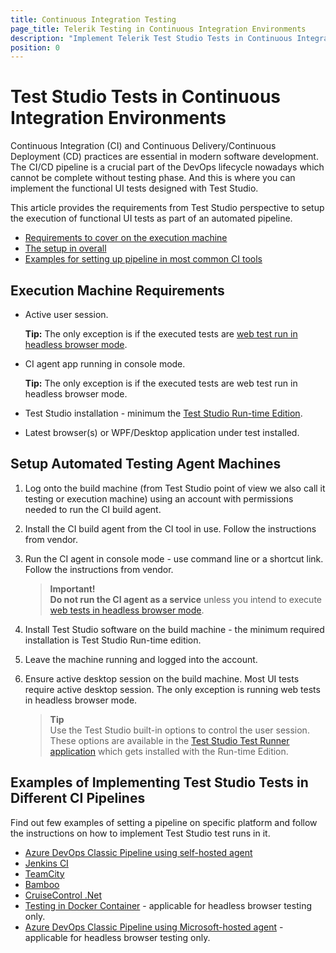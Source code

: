 ```yaml
---
title: Continuous Integration Testing 
page_title: Telerik Testing in Continuous Integration Environments
description: "Implement Telerik Test Studio Tests in Continuous Integration Environments"
position: 0
---
```

# Test Studio Tests in Continuous Integration Environments

Continuous Integration (CI) and Continuous Delivery/Continuous Deployment (CD) practices are essential in modern software development. The CI/CD pipeline is a crucial part of the DevOps lifecycle nowadays which cannot be complete without testing phase. And this is where you can implement the functional UI tests designed with Test Studio. 

This article provides the requirements from Test Studio perspective to setup the execution of functional UI tests as part of an automated pipeline.

* [Requirements to cover on the execution machine](#execution-machine-requirements)
* [The setup in overall](#setup-automated-testing-agents)
* [Examples for setting up pipeline in most common CI tools](#examples-of-implementing-test-studio-tests-in-different-ci-pipelines)

## Execution Machine Requirements 

* Active user session. 
    
    __Tip:__ The only exception is if the executed tests are <a href="/automated-tests/headless/headless-test-execution" target="_blank">web test run in headless browser mode</a>. 

* CI agent app running in console mode. 
    
    __Tip:__ The only exception is if the executed tests are web test run in headless browser mode.

* Test Studio installation - minimum the <a href="/test-studio-editions#test-studio-run-time-add-on" target="_blank">Test Studio Run-time Edition</a>. 

* Latest browser(s) or WPF/Desktop application under test installed. 

## Setup Automated Testing Agent Machines

1. Log onto the build machine (from Test Studio point of view we also call it testing or execution machine) using an account with permissions needed to run the CI build agent.

1. Install the CI build agent from the CI tool in use. Follow the instructions from vendor. 

1. Run the CI agent in console mode - use command line or a shortcut link. Follow the instructions from vendor. 

    > __Important!__
    > <br>
    > __Do not run the CI agent as a service__ unless you intend to execute <a href="/automated-tests/headless/headless-test-execution" target="_blank">web tests in headless browser mode</a>.

1. Install Test Studio software on the build machine - the minimum required installation is Test Studio Run-time edition.

1. Leave the machine running and logged into the account. 

1. Ensure active desktop session on the build machine. Most UI tests require active desktop session. The only exception is running web tests in headless browser mode. 

    > __Tip__
    > <br>
    > Use the Test Studio built-in options to control the user session. These options are available in the <a href="/advanced-topics/build-server/ts-test-runner-app" target="_blank">Test Studio Test Runner application</a> which gets installed with the Run-time Edition. 

## Examples of Implementing Test Studio Tests in Different CI Pipelines

Find out few examples of setting a pipeline on specific platform and follow the instructions on how to implement Test Studio test runs in it. 

* <a href="/advanced-topics/build-server/azure-devops" target="_blank">Azure DevOps Classic Pipeline using self-hosted agent</a>
* <a href="/advanced-topics/build-server/jenkins-ci" target="_blank">Jenkins CI</a>
* <a href="/advanced-topics/build-server/team-city-builds" target="_blank">TeamCity</a>
* <a href="/advanced-topics/build-server/bamboo" target="_blank">Bamboo</a>
* <a href="/advanced-topics/build-server/cruise-control.net-builds" target="_blank">CruiseControl .Net</a>
* <a href="/advanced-topics/build-server/docker-container-testing" target="_blank">Testing in Docker Container</a> - applicable for headless browser testing only. 
* <a href="/advanced-topics/build-server/microsoft-hosted-agent-testing" target="_blank">Azure DevOps Classic Pipeline using Microsoft-hosted agent</a> - applicable for headless browser testing only.
